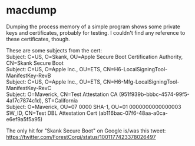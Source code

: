 # macdump
Dumping the process memory of a simple program shows some private keys and certificates, probably for testing.
I couldn't find any reference to these certificates, though.

These are some subjects from the cert:  
Subject: C=US, O=Skank, OU=Apple Secure Boot Certification Authority, CN=Skank Secure Boot  
Subject: C=US, O=Apple Inc., OU=ETS, CN=H6-LocalSigningTool-ManifestKey-RevB  
Subject: C=US, O=Apple Inc., OU=ETS, CN=H6-Mfg-LocalSigningTool-ManifestKey-RevC  
Subject: O=Maverick, CN=Test Attestation CA (951f939b-bbbc-4574-99f5-4a17c7874c1d), ST=California  
Subject: O=Maverick, OU=07 0000 SHA-1, OU=01 0000000000000003 SW_ID, CN=Test DBL Attestation Cert (ab116bac-07f6-48aa-a0ca-e6ef9a5f5a95)  

The only hit for "Skank Secure Boot" on Google is/was this tweet:  
https://twitter.com/ForestCorgi/status/1001177423378026497
